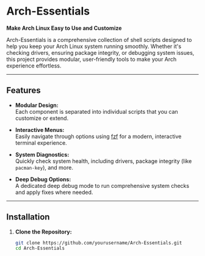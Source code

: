 # Arch-Essentials

**Make Arch Linux Easy to Use and Customize**

Arch-Essentials is a comprehensive collection of shell scripts designed to help you keep your Arch Linux system running smoothly. Whether it's checking drivers, ensuring package integrity, or debugging system issues, this project provides modular, user-friendly tools to make your Arch experience effortless.

---

## Features

- **Modular Design:**  
  Each component is separated into individual scripts that you can customize or extend.

- **Interactive Menus:**  
  Easily navigate through options using [fzf](https://github.com/junegunn/fzf) for a modern, interactive terminal experience.

- **System Diagnostics:**  
  Quickly check system health, including drivers, package integrity (like `pacman-key`), and more.

- **Deep Debug Options:**  
  A dedicated deep debug mode to run comprehensive system checks and apply fixes where needed.

---

## Installation

1. **Clone the Repository:**

   ```bash
   git clone https://github.com/yourusername/Arch-Essentials.git
   cd Arch-Essentials
